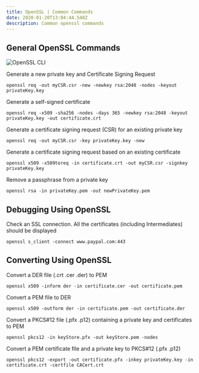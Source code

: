 ```yaml
---
title: OpenSSL | Common Commands
date: 2020-01-20T13:04:44.548Z
description: Common openssl commands
---
```

## General OpenSSL Commands

![OpenSSL CLI](/img/opensslimage.png "openssl help")

Generate a new private key and Certificate Signing Request

```
openssl req -out myCSR.csr -new -newkey rsa:2048 -nodes -keyout privateKey.key
```

Generate a self-signed certificate 

```
openssl req -x509 -sha256 -nodes -days 365 -newkey rsa:2048 -keyout privateKey.key -out certificate.crt
```

Generate a certificate signing request (CSR) for an existing private key

```
openssl req -out myCSR.csr -key privateKey.key -new
```

Generate a certificate signing request based on an existing certificate

```
openssl x509 -x509toreq -in certificate.crt -out myCSR.csr -signkey privateKey.key
```

Remove a passphrase from a private key

```
openssl rsa -in privateKey.pem -out newPrivateKey.pem
```

## Debugging Using OpenSSL

Check an SSL connection. All the certificates (including Intermediates) should be displayed

```
openssl s_client -connect www.paypal.com:443
```

## Converting Using OpenSSL

Convert a DER file (.crt .cer .der) to PEM

```
openssl x509 -inform der -in certificate.cer -out certificate.pem
```

Convert a PEM file to DER

```
openssl x509 -outform der -in certificate.pem -out certificate.der
```

Convert a PKCS#12 file (.pfx .p12) containing a private key and certificates to PEM

```
openssl pkcs12 -in keyStore.pfx -out keyStore.pem -nodes
```

Convert a PEM certificate file and a private key to PKCS#12 (.pfx .p12)

```
openssl pkcs12 -export -out certificate.pfx -inkey privateKey.key -in certificate.crt -certfile CACert.crt
```